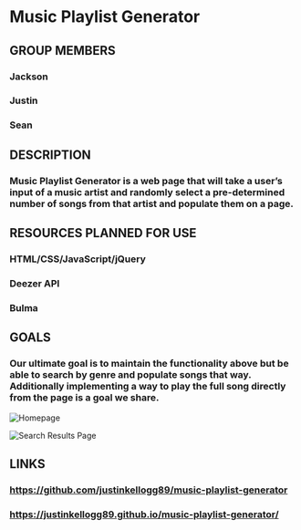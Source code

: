 # Music Playlist Generator

## GROUP MEMBERS

### Jackson

### Justin

### Sean

## DESCRIPTION

### Music Playlist Generator is a web page that will take a user’s input of a music artist and randomly select a pre-determined number of songs from that artist and populate them on a page.

## RESOURCES PLANNED FOR USE

### HTML/CSS/JavaScript/jQuery

### Deezer API

### Bulma

## GOALS

### Our ultimate goal is to maintain the functionality above but be able to search by genre and populate songs that way. Additionally implementing a way to play the full song directly from the page is a goal we share.

![Homepage](https://i.imgur.com/LlnCTf6.jpg)

![Search Results Page](https://i.imgur.com/5dI9D2I.jpg)

## LINKS

### https://github.com/justinkellogg89/music-playlist-generator

### https://justinkellogg89.github.io/music-playlist-generator/
